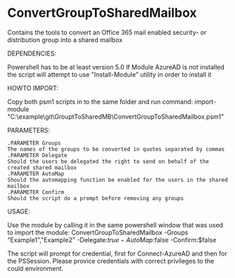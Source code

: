 # ConvertGroupToSharedMailbox
Contains the tools to convert an Office 365 mail enabled security- or distribution group into a shared mailbox

DEPENDENCIES:

Powershell has to be at least version 5.0
If Module AzureAD is not installed the script will attempt to use "Install-Module" utility in order to install it

HOWTO IMPORT:

Copy both psm1 scripts in to the same folder and run command:
    import-module "C:\example\git\GrouptToSharedMB\ConvertGroupToSharedMailbox.psm1"
    
PARAMETERS:

	.PARAMETER Groups
	The names of the groups to be converted in quotes separated by commas
	.PARAMETER Delegate
	Should the users be delegated the right to send on behalf of the created shared mailbox
	.PARAMETER AutoMap
	Should the automapping function be enabled for the users in the shared mailbox
	.PARAMETER Confirm
	Should the script do a prompt before removing any groups
    
USAGE:

Use the module by calling it in the same powershell window that was used to import the module:
ConvertGroupToSharedMailbox -Groups "Example1","Example2" -Delegate:$true -AutoMap:$false -Confirm:$false

The script will prompt for credential, first for Connect-AzureAD and then for the PSSession. Please provice credentials with correct privileges to the could environment.
